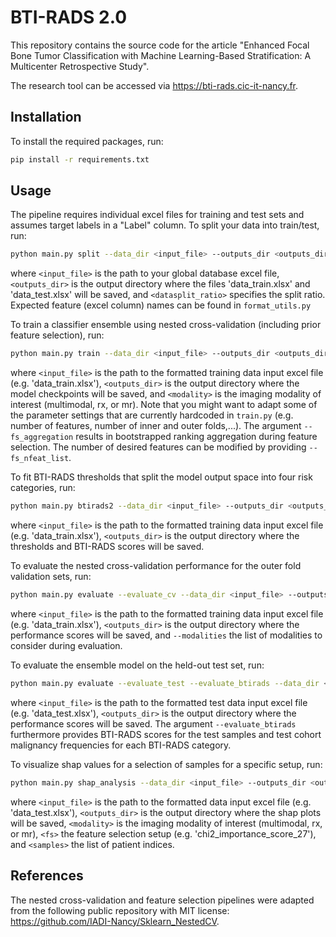 # BTI-RADS 2.0

This repository contains the source code for the article "Enhanced Focal Bone Tumor Classification with Machine Learning-Based Stratification: A Multicenter Retrospective Study". 

The research tool can be accessed via https://bti-rads.cic-it-nancy.fr.


## Installation

To install the required packages, run:

```bash
pip install -r requirements.txt
```

## Usage

The pipeline requires individual excel files for training and test sets and assumes target labels in a "Label" column. To split your data into train/test, run:

```bash
python main.py split --data_dir <input_file> --outputs_dir <outputs_dir> --datasplit_ratio <datasplit_ratio> 
```

where `<input_file>` is the path to your global database excel file, `<outputs_dir>` is the output directory where the files 'data_train.xlsx' and 'data_test.xlsx' will be saved, and `<datasplit_ratio>` specifies the split ratio. Expected feature (excel column) names can be found in `format_utils.py`

To train a classifier ensemble using nested cross-validation (including prior feature selection), run:

```bash
python main.py train --data_dir <input_file> --outputs_dir <outputs_dir> --modality <modality> --fs_aggregation
```

where `<input_file>` is the path to the formatted training data input excel file (e.g. 'data_train.xlsx'), `<outputs_dir>` is the output directory where the model checkpoints will be saved, and `<modality>` is the imaging modality of interest (multimodal, rx, or mr). Note that you might want to adapt some of the parameter settings that are currently hardcoded in `train.py` (e.g. number of features, number of inner and outer folds,...). The argument `--fs_aggregation` results in bootstrapped ranking aggregation during feature selection. The number of desired features can be modified by providing `--fs_nfeat_list`.


To fit BTI-RADS thresholds that split the model output space into four risk categories, run:

```bash
python main.py btirads2 --data_dir <input_file> --outputs_dir <outputs_dir> --modality <modality> 
```
where `<input_file>` is the path to the formatted training data input excel file (e.g. 'data_train.xlsx'), `<outputs_dir>` is the output directory where the thresholds and BTI-RADS scores will be saved.


To evaluate the nested cross-validation performance for the outer fold validation sets, run:

```bash
python main.py evaluate --evaluate_cv --data_dir <input_file> --outputs_dir <outputs_dir> --modalities <modalities>
```
where `<input_file>` is the path to the formatted training data input excel file (e.g. 'data_train.xlsx'), `<outputs_dir>` is the output directory where the performance scores will be saved, and  `--modalities` the list of modalities to consider during evaluation.


To evaluate the ensemble model on the held-out test set, run:

```bash
python main.py evaluate --evaluate_test --evaluate_btirads --data_dir <input_file> --outputs_dir <outputs_dir>  --modalities <modalities>
```
where `<input_file>` is the path to the formatted test data input excel file (e.g. 'data_test.xlsx'), `<outputs_dir>` is the output directory where the performance scores will be saved. The argument `--evaluate_btirads` furthermore provides BTI-RADS scores for the test samples and test cohort malignancy frequencies for each BTI-RADS category.


To visualize shap values for a selection of samples for a specific setup, run:

```bash
python main.py shap_analysis --data_dir <input_file> --outputs_dir <outputs_dir> --modality <modality> --fs_name <fs> --sample_list <samples>
```
where `<input_file>` is the path to the formatted data input excel file (e.g. 'data_test.xlsx'), `<outputs_dir>` is the output directory where the shap plots will be saved, `<modality>` is the imaging modality of interest (multimodal, rx, or mr), `<fs>` the feature selection setup (e.g. 'chi2_importance_score_27'), and `<samples>` the list of patient indices. 

## References

The nested cross-validation and feature selection pipelines were adapted from the following public repository with MIT license: https://github.com/IADI-Nancy/Sklearn_NestedCV. 
